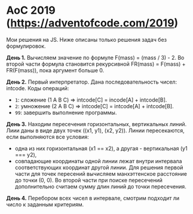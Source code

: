 # AoC 2019 (https://adventofcode.com/2019)

Мои решения на JS. Ниже описаны только решения задач без формулировок.

**День 1.** Вычисляем значение по формуле F(mass) = (mass / 3) - 2. Во второй части 
формула становится рекурсивной FR(mass) = F(mass) + FR(F(mass)), пока аргумент больше 0.

**День 2.** Первый интерпретатор. Дана последовательность чисел: intcode.
Коды операций:
- `1`: сложение (1 A B C) => intcode[C] = incode[A] + intcode[B].
- `2`: умножение (2 A B C) => intcode[C] = intcode[A] + intcode[B].
- `99`: завершить выполнение программы.

**День 3.** Находим пересечения горизонтальных, вертикальных линий.
Лиии даны в виде двух точек ((x1, y1), (x2, y2)).
Линии пересекаются, если выполняются все условия:
- одна из них горизонтальная (x1 == x2), а другая - вертикальная (y1 === y2),
- совпадающие координаты одной линии лежат внутри интервала соответствующих координат 
другой линии.
Для решения первой части для точек пересений вычисляем манхэттенское расстояние 
до точки (0, 0). Во второй части при поиске пересечений дополнительно считаем сумму 
длин линий до точки пересечения.  

**День 4.** Перебором всех чисел в интервале, смотрим подходит ли число к заданным критериям.